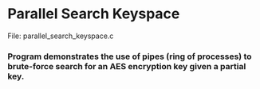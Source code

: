 # Parallel Search Keyspace
File: parallel_search_keyspace.c
### Program demonstrates the use of pipes (ring of processes) to brute-force search for an AES encryption key given a partial key.
